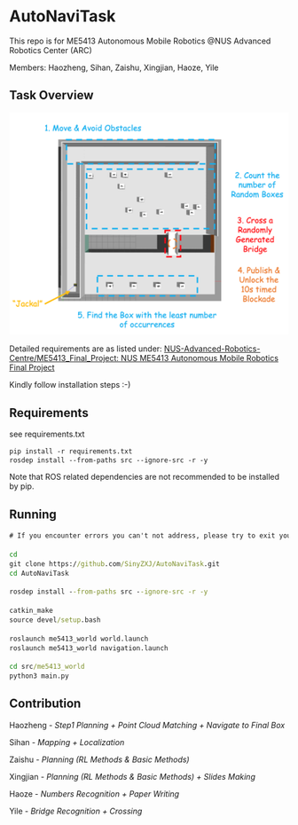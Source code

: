 # AutoNaviTask
 This repo is for ME5413 Autonomous Mobile Robotics @NUS Advanced Robotics Center (ARC)

Members: Haozheng, Sihan, Zaishu, Xingjian, Haoze, Yile

## Task Overview

![task_cover](task_cover.png)

Detailed requirements are as listed under: [NUS-Advanced-Robotics-Centre/ME5413_Final_Project: NUS ME5413 Autonomous Mobile Robotics Final Project](https://github.com/NUS-Advanced-Robotics-Centre/ME5413_Final_Project)

Kindly follow installation steps :-)

## Requirements

see requirements.txt

```
pip install -r requirements.txt
rosdep install --from-paths src --ignore-src -r -y
```

Note that ROS related dependencies are not recommended to be installed by pip.

## Running

```bat
# If you encounter errors you can't not address, please try to exit your conda environment first.

cd
git clone https://github.com/SinyZXJ/AutoNaviTask.git
cd AutoNaviTask

rosdep install --from-paths src --ignore-src -r -y

catkin_make
source devel/setup.bash

roslaunch me5413_world world.launch
roslaunch me5413_world navigation.launch

cd src/me5413_world
python3 main.py
```

## Contribution

Haozheng - *Step1 Planning + Point Cloud Matching + Navigate to Final Box*

Sihan - *Mapping + Localization*

Zaishu - *Planning (RL Methods & Basic Methods)*

Xingjian - *Planning (RL Methods & Basic Methods) + Slides Making*

Haoze - *Numbers Recognition + Paper Writing*

Yile - *Bridge Recognition + Crossing*
